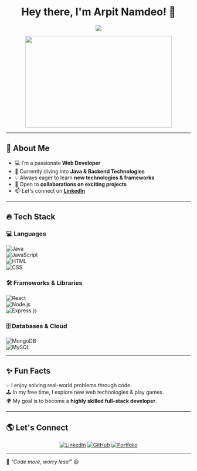 <h1 align="center">Hey there, I'm Arpit Namdeo! 👋</h1>

<p align="center">
  <img src="https://readme-typing-svg.herokuapp.com?font=Fira+Code&size=22&pause=1000&color=F78C00&width=550&lines=Full-Stack+Web+Developer;Java+Enthusiast;Passionate+about+Coding;Open+to+Collaboration;Building+Awesome+Projects" />
</p>

<p align="center">
  <img src="https://media.giphy.com/media/QTfX9Ejfra3ZmNxh6B/giphy.gif" width="400" height="250"/>
</p>

---

## 🚀 About Me  
- 💻 I’m a passionate **Web Developer**
- 🌱 Currently diving into **Java & Backend Technologies**
- 💡 Always eager to learn **new technologies & frameworks**
- 🤝 Open to **collaborations on exciting projects**
- 📫 Let's connect on **[LinkedIn](https://www.linkedin.com/in/arpit-namdeo-453a16253/)**

---

## 🔥 Tech Stack  

### **💻 Languages**  
![Java](https://img.shields.io/badge/Java-ED8B00?style=for-the-badge&logo=java&logoColor=white)  
![JavaScript](https://img.shields.io/badge/JavaScript-F7DF1E?style=for-the-badge&logo=javascript&logoColor=black)  
![HTML](https://img.shields.io/badge/HTML5-E34F26?style=for-the-badge&logo=html5&logoColor=white)  
![CSS](https://img.shields.io/badge/CSS3-1572B6?style=for-the-badge&logo=css3&logoColor=white)  

### **🛠️ Frameworks & Libraries**  
![React](https://img.shields.io/badge/React-20232A?style=for-the-badge&logo=react&logoColor=61DAFB)  
![Node.js](https://img.shields.io/badge/Node.js-43853D?style=for-the-badge&logo=node.js&logoColor=white)  
![Express.js](https://img.shields.io/badge/Express.js-000000?style=for-the-badge&logo=express&logoColor=white)  

### **🗄️ Databases & Cloud**  
![MongoDB](https://img.shields.io/badge/MongoDB-4EA94B?style=for-the-badge&logo=mongodb&logoColor=white)  
![MySQL](https://img.shields.io/badge/MySQL-005C84?style=for-the-badge&logo=mysql&logoColor=white)  

---

## ✨ Fun Facts  
💡 I enjoy solving real-world problems through code.  
🕹️ In my free time, I explore new web technologies & play games.  
🌍 My goal is to become a **highly skilled full-stack developer**.  

---

## 🌎 Let's Connect  
<p align="center">
  <a href="https://www.linkedin.com/in/arpit-namdeo-453a16253/"><img src="https://img.shields.io/badge/LinkedIn-0A66C2?style=for-the-badge&logo=linkedin&logoColor=white" alt="LinkedIn"></a>
  <a href="https://github.com/arpitnamdeo95"><img src="https://img.shields.io/badge/GitHub-181717?style=for-the-badge&logo=github&logoColor=white" alt="GitHub"></a>
    <a href="your-portfolio-url"><img src="https://img.shields.io/badge/Portfolio-FF5722?style=for-the-badge&logo=react&logoColor=white" alt="Portfolio"></a>
</p>

---

🚀 _"Code more, worry less!"_ 😃  

